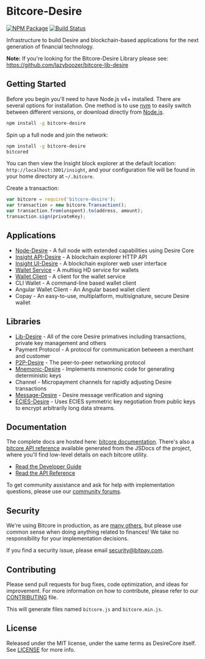 # Bitcore-Desire

[![NPM Package](https://img.shields.io/npm/v/bitcore-desire.svg?style=flat-square)](https://www.npmjs.org/package/bitcore-desire)
[![Build Status](https://img.shields.io/travis/lazyboozer/bitcore-desire.svg?branch=master&style=flat-square)](https://travis-ci.org/lazyboozer/bitcore-desire)

Infrastructure to build Desire and blockchain-based applications for the next generation of financial technology.

**Note:** If you're looking for the Bitcore-Desire Library please see: https://github.com/lazyboozer/bitcore-lib-desire

## Getting Started

Before you begin you'll need to have Node.js v4+ installed. There are several options for installation. One method is to use [nvm](https://github.com/creationix/nvm) to easily switch between different versions, or download directly from [Node.js](https://nodejs.org/).

```bash
npm install -g bitcore-desire
```

Spin up a full node and join the network:

```bash
npm install -g bitcore-desire
bitcored
```

You can then view the Insight block explorer at the default location: `http://localhost:3001/insight`, and your configuration file will be found in your home directory at `~/.bitcore`.

Create a transaction:
```js
var bitcore = require('bitcore-desire');
var transaction = new bitcore.Transaction();
var transaction.from(unspent).to(address, amount);
transaction.sign(privateKey);
```

## Applications

- [Node-Desire](https://github.com/lazyboozer/bitcore-node-desire) - A full node with extended capabilities using Desire Core
- [Insight API-Desire](https://github.com/lazyboozer/insight-api-desire) - A blockchain explorer HTTP API
- [Insight UI-Desire](https://github.com/lazyboozer/insight-ui-desire) - A blockchain explorer web user interface
- [Wallet Service](https://github.com/lazyboozer/bitcore-wallet-service-desire) - A multisig HD service for wallets
- [Wallet Client](https://github.com/lazyboozer/bitcore-wallet-client-desire) - A client for the wallet service
- CLI Wallet - A command-line based wallet client
- Angular Wallet Client - An Angular based wallet client
- Copay - An easy-to-use, multiplatform, multisignature, secure Desire wallet

## Libraries

- [Lib-Desire](https://github.com/lazyboozer/bitcore-lib-desire) - All of the core Desire primatives including transactions, private key management and others
- Payment Protocol - A protocol for communication between a merchant and customer
- [P2P-Desire](https://github.com/lazyboozer/bitcore-p2p-desire) - The peer-to-peer networking protocol
- [Mnemonic-Desire](https://github.com/lazyboozer/bitcore-mnemonic-desire) - Implements mnemonic code for generating deterministic keys
- Channel - Micropayment channels for rapidly adjusting Desire transactions
- [Message-Desire](https://github.com/lazyboozer/bitcore-message-desire) - Desire message verification and signing
- [ECIES-Desire](https://github.com/lazyboozer/bitcore-ecies-desire) - Uses ECIES symmetric key negotiation from public keys to encrypt arbitrarily long data streams.

## Documentation

The complete docs are hosted here: [bitcore documentation](http://bitcore.io/guide/). There's also a [bitcore API reference](http://bitcore.io/api/) available generated from the JSDocs of the project, where you'll find low-level details on each bitcore utility.

- [Read the Developer Guide](http://bitcore.io/guide/)
- [Read the API Reference](http://bitcore.io/api/)

To get community assistance and ask for help with implementation questions, please use our [community forums](http://bitpaylabs.com/c/bitcore).

## Security

We're using Bitcore in production, as are [many others](http://bitcore.io#projects), but please use common sense when doing anything related to finances! We take no responsibility for your implementation decisions.

If you find a security issue, please email security@bitpay.com.

## Contributing

Please send pull requests for bug fixes, code optimization, and ideas for improvement. For more information on how to contribute, please refer to our [CONTRIBUTING](https://github.com/lazyboozer/bitcore-desire/blob/master/CONTRIBUTING.md) file.

This will generate files named `bitcore.js` and `bitcore.min.js`.

## License

Released under the MIT license, under the same terms as DesireCore itself. See [LICENSE](LICENSE) for more info.
